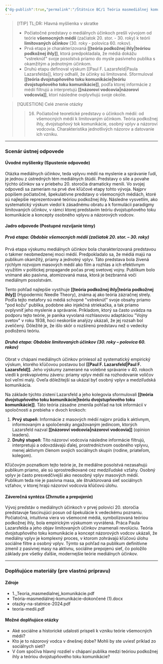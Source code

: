 ```yaml
---
{"dg-publish":true,"permalink":"/Štátnice BC/1 Teória masmediálnej komunikácie/16 Mediálne účinky/","tags":["štátnice"],"created":"2025-06-23T09:40:07.261+02:00","updated":"2025-06-28T19:52:39.367+02:00"}
---
```



> [!TIP] TL;DR: Hlavná myšlienka v skratke
> * Počiatočné predstavy o mediálnych účinkoch prešli vývojom od teórie **všemocných médií** (začiatok 20. stor. - 30. roky) k teórii **limitovaných účinkov** (30. roky - polovica 60. rokov).
> * Prvá etapa je charakterizovaná **[[teória podkožnej ihly\|teóriou podkožnej ihly]]**, ktorá predpokladala, že médiá dokážu "vstreknúť" svoje posolstvá priamo do mysle pasívneho publika s okamžitým a jednotným účinkom.
> * Druhú etapu definoval výskum [[Paul F. Lazarsfeld\|Paula Lazarsfelda]], ktorý odhalil, že účinky sú limitované. Sformuloval **[[teória dvojstupňového toku komunikácie\|teóriu dvojstupňového toku komunikácie]]**, podľa ktorej informácie z médií filtrujú a interpretujú **[[názoroví vodcovia\|názoroví vodcovia]]**, ktorí následne ovplyvňujú svoje okolie.

> [!QUESTION] Celé znenie otázky
> > 16. Počiatočné teoretické predstavy o účinkoch médií: od všemocných médií k limitovaným účinkom. Teória podkožnej ihly, dvojstupňový tok komunikácie, osobný vplyv a názoroví vodcovia. Charakteristika jednotlivých názorov a datovanie ich vzniku.

---
### Scenár ústnej odpovede

#### Úvodné myšlienky (Spustenie odpovede)

Otázka mediálnych účinkov, teda vplyvu médií na myslenie a správanie ľudí, je jednou z ústredných tém mediálnych štúdií. Predstavy o sile a povahe týchto účinkov sa v priebehu 20. storočia dramaticky menili. Vo svojej odpovedi sa zameriam na prvé dve kľúčové etapy tohto vývoja. Najprv popíšem počiatočné, špekulatívne predstavy o všemocných médiách, ktoré sú najlepšie reprezentované teóriou podkožnej ihly. Následne vysvetlím, ako systematický výskum viedol k zásadnému obratu a k formulácii paradigmy limitovaných účinkov, v rámci ktorej predstavím teóriu dvojstupňového toku komunikácie a koncepty osobného vplyvu a názorových vodcov.

#### Jadro odpovede (Postupné rozvíjanie témy)

##### Prvá etapa: Obdobie všemocných médií (začiatok 20. stor. – 30. roky)

Prvá etapa výskumu mediálnych účinkov bola charakterizovaná predstavou o takmer neobmedzenej moci médií. Predpokladalo sa, že médiá majú na publikum okamžitý, priamy a jednotný vplyv. Táto predstava bola živená rýchlym rozvojom masových médií ako film a rozhlas a ich efektívnym využitím v politickej propagande počas prvej svetovej vojny. Publikum bolo vnímané ako pasívna, atomizovaná masa, ktorá je bezbranná voči mediálnym posolstvám.

Tento pohľad najlepšie vystihuje **[[teória podkožnej ihly\|teória podkožnej ihly]]** (Hypodermic Needle Theory), známa aj ako teória zázračnej strely. Podľa tejto metafory sú médiá schopné "vstreknúť" svoje obsahy priamo "pod kožu" publika, podobne ako injekčná striekačka, a tak priamo ovplyvniť jeho myslenie a správanie. Príkladom, ktorý sa často uvádza na podporu tejto teórie, je panika vyvolaná rozhlasovou adaptáciou "Vojny svetov" v roku 1938, hoci neskoršie analýzy ukázali, že jej rozsah bol zveličený. Dôležité je, že išlo skôr o rozšírenú predstavu než o vedecky podloženú teóriu.

##### Druhá etapa: Obdobie limitovaných účinkov (30. roky – polovica 60. rokov)

Obrat v chápaní mediálnych účinkov priniesol až systematický empirický výskum, ktorého kľúčovou postavou bol **[[Paul F. Lazarsfeld\|Paul F. Lazarsfeld]]**. Jeho výskumy zamerané na volebné správanie v 40. rokoch viedli k prekvapivému záveru: priamy vplyv médií na rozhodovanie voličov bol veľmi malý. Oveľa dôležitejší sa ukázal byť osobný vplyv a medziľudská komunikácia.

Na základe týchto zistení Lazarsfeld a jeho kolegovia sformulovali **[[teória dvojstupňového toku komunikácie\|teóriu dvojstupňového toku komunikácie]]**. Táto teória zásadne zmenila pohľad na tok informácií v spoločnosti a prebieha v dvoch krokoch:
1.  **Prvý stupeň**: Informácie z masových médií najprv prúdia k aktívnym, informovaným a spoločensky angažovaným jedincom, ktorých Lazarsfeld nazval **[[názoroví vodcovia\|názoroví vodcovia]]** (opinion leaders).
2.  **Druhý stupeň**: Títo názoroví vodcovia následne informácie filtrujú, interpretujú a odovzdávajú ďalej, prostredníctvom osobného vplyvu, menej aktívnym členom svojich sociálnych skupín (rodine, priateľom, kolegom).

Kľúčovým poznatkom tejto teórie je, že mediálne posolstvá nezasahujú publikum priamo, ale sú sprostredkované cez medziľudské vzťahy. Osobný vplyv je často presvedčivejší ako neosobný vplyv masových médií. Publikum teda nie je pasívna masa, ale štruktúrovaná sieť sociálnych vzťahov, v ktorej hrajú názoroví vodcovia kľúčovú úlohu.

#### Záverečná syntéza (Zhrnutie a prepojenie)

Vývoj predstáv o mediálnych účinkoch v prvej polovici 20. storočia predstavuje fascinujúci posun od špekulácie k vedeckému poznaniu. Počiatočná, intuitívna viera vo všemocné médiá, symbolizovaná teóriou podkožnej ihly, bola empirickým výskumom vyvrátená. Práca Paula Lazarsfelda a jeho objav limitovaných účinkov znamenali revolúciu. Teória dvojstupňového toku komunikácie a koncept názorových vodcov ukázali, že mediálny vplyv je komplexný proces, v ktorom zohrávajú kľúčovú úlohu sociálne filtre a osobný vplyv. Týmto sa pohľad na publikum definitívne zmenil z pasívnej masy na aktívnu, sociálne prepojenú sieť, čo položilo základy pre všetky ďalšie, modernejšie teórie mediálnych účinkov.

---

### Doplňujúce materiály (pre vlastnú prípravu)

#### Zdroje
* 1._Teoria_masmedialnej_komunikácie.pdf
* Teória-masmediálnej-komunikácie-dokončené (1).docx
* otazky-na-statnice-2024.pdf
* teoria-medii.pdf

#### Možné doplňujúce otázky
* Aké sociálne a historické udalosti prispeli k vzniku teórie všemocných médií?
* Kto je to názorový vodca v dnešnej dobe? Mohli by ste uviesť príklad zo sociálnych sietí?
* V čom spočíva hlavný rozdiel v chápaní publika medzi teóriou podkožnej ihly a teóriou dvojstupňového toku komunikácie?
